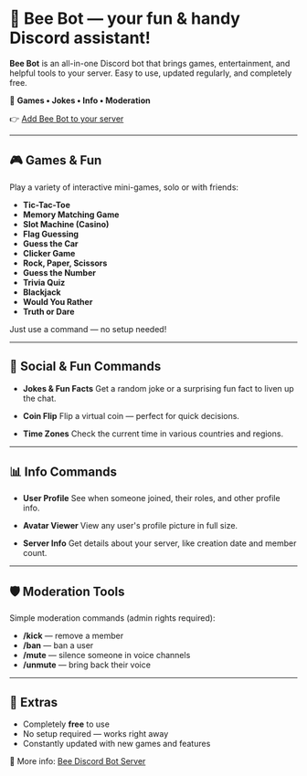 # 🐝 Bee Bot — your fun & handy Discord assistant!

**Bee Bot** is an all-in-one Discord bot that brings games, entertainment, and helpful tools to your server. Easy to use, updated regularly, and completely free.

🎉 **Games • Jokes • Info • Moderation**

👉 [Add Bee Bot to your server](https://discord.com/oauth2/authorize?client_id=1253344183343910972)

---

## 🎮 Games & Fun

Play a variety of interactive mini-games, solo or with friends:

* **Tic-Tac-Toe**
* **Memory Matching Game**
* **Slot Machine (Casino)**
* **Flag Guessing**
* **Guess the Car**
* **Clicker Game**
* **Rock, Paper, Scissors**
* **Guess the Number**
* **Trivia Quiz**
* **Blackjack**
* **Would You Rather**
* **Truth or Dare**

Just use a command — no setup needed!

---

## 💬 Social & Fun Commands

* **Jokes & Fun Facts**
  Get a random joke or a surprising fun fact to liven up the chat.

* **Coin Flip**
  Flip a virtual coin — perfect for quick decisions.

* **Time Zones**
  Check the current time in various countries and regions.

---

## 📊 Info Commands

* **User Profile**
  See when someone joined, their roles, and other profile info.

* **Avatar Viewer**
  View any user's profile picture in full size.

* **Server Info**
  Get details about your server, like creation date and member count.

---

## 🛡️ Moderation Tools

Simple moderation commands (admin rights required):

* **/kick** — remove a member
* **/ban** — ban a user
* **/mute** — silence someone in voice channels
* **/unmute** — bring back their voice

---

## 📌 Extras

* Completely **free** to use
* No setup required — works right away
* Constantly updated with new games and features

🔗 More info: [Bee Discord Bot Server](https://discord.gg/kERheFhqj7)
